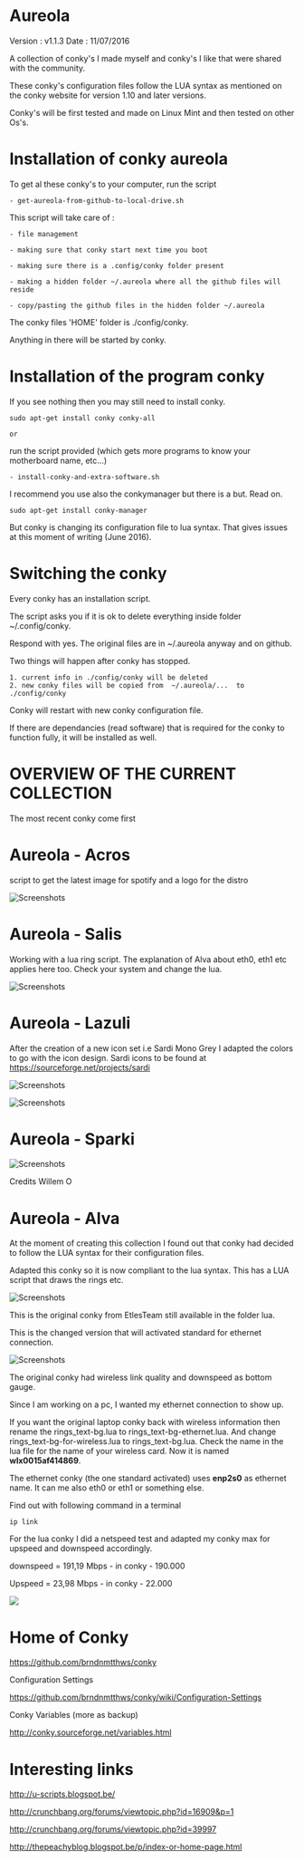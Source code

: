 # Aureola

Version : v1.1.3
Date : 11/07/2016

A collection of conky's I made myself and conky's I like that were shared with the community.

These conky's configuration files follow the LUA syntax as mentioned on the conky website for version 1.10 and later versions.

Conky's will be first tested and made on Linux Mint and then tested on other Os's.


# Installation of conky aureola

To get al these conky's to your computer, run the script

	- get-aureola-from-github-to-local-drive.sh


This script will take care of :

	- file management

	- making sure that conky start next time you boot

	- making sure there is a .config/conky folder present

	- making a hidden folder ~/.aureola where all the github files will reside

	- copy/pasting the github files in the hidden folder ~/.aureola




The conky files 'HOME' folder is ./config/conky.

Anything in there will be started by conky.



# Installation of the program conky


If you see nothing then you may still need to install conky.

	sudo apt-get install conky conky-all

	or

run the script provided (which gets more programs to know your motherboard name, etc...)


	- install-conky-and-extra-software.sh


I recommend you use also the conkymanager but there is a but. Read on.

	sudo apt-get install conky-manager

But conky is changing its configuration file to lua syntax. That gives issues at this moment of writing (June 2016).




# Switching the conky

Every conky has an installation script.

The script asks you  if it is ok to delete everything inside folder ~/.config/conky.

Respond with yes. The original files are in ~/.aureola anyway and on github.

Two things will happen after conky has stopped.

	1. current info in ./config/conky will be deleted
	2. new conky files will be copied from  ~/.aureola/...  to ./config/conky 

Conky will restart with new conky configuration file.

If there are dependancies (read software) that is required for the conky to function fully,
it will be installed as well.


# OVERVIEW OF THE CURRENT COLLECTION

The most recent conky come first



# Aureola - Acros

script to get the latest image for spotify and a logo for the distro


![Screenshots](http://i.imgur.com/pyZEPdf.png)



# Aureola - Salis

Working with a lua ring script. The explanation of Alva about eth0, eth1 etc applies here too. Check your system and change the lua.

![Screenshots](http://i.imgur.com/VPBJ6uV.png)


# Aureola - Lazuli

After the creation of a new icon set i.e Sardi Mono Grey I adapted the colors to go with the icon design.
Sardi icons to be found at https://sourceforge.net/projects/sardi


![Screenshots](http://i.imgur.com/o2Dp2bH.png)



![Screenshots](http://i.imgur.com/2JLL5kl.png)






# Aureola - Sparki

![Screenshots](http://i.imgur.com/GU4ck3k.png)

Credits Willem O








# Aureola - Alva

At the moment of creating this collection I found out that conky had decided to follow the LUA syntax for their configuration files.

Adapted this conky so it is now compliant to the lua syntax. This has a LUA script that draws the rings etc.



![Screenshots](http://i.imgur.com/57QwNug.png)

This is the original conky from EtlesTeam still available in the folder lua.

This is the changed version that will activated standard for ethernet connection.

![Screenshots](http://i.imgur.com/77wMpId.png)


The original conky had wireless link quality and downspeed as bottom gauge.

Since I am working on a pc, I wanted my ethernet connection to show up.

If you want the original laptop conky back with wireless information then rename the rings_text-bg.lua to rings_text-bg-ethernet.lua. And change rings_text-bg-for-wireless.lua to rings_text-bg.lua. Check the name in the lua file for the name of your wireless card. Now it is named <b>wlx0015af414869</b>.

The ethernet conky (the one standard activated) uses <b>enp2s0</b> as ethernet name. It can me also eth0 or eth1 or something else. 

Find out with following command in a terminal

	ip link


For the lua conky I did a netspeed test and adapted my conky max for upspeed and downspeed accordingly.

downspeed 	= 191,19 Mbps  	- in conky 	-	190.000

Upspeed  	=  23,98 Mbps	- in conky 	-	22.000

<a href="http://www.speedtest.net/my-result/5467198314"><img src="http://www.speedtest.net/result/5467198314.png" /></a>






# Home of Conky

https://github.com/brndnmtthws/conky

Configuration Settings

https://github.com/brndnmtthws/conky/wiki/Configuration-Settings

Conky Variables (more as backup)

http://conky.sourceforge.net/variables.html




# Interesting links

http://u-scripts.blogspot.be/

http://crunchbang.org/forums/viewtopic.php?id=16909&p=1

http://crunchbang.org/forums/viewtopic.php?id=39997

http://thepeachyblog.blogspot.be/p/index-or-home-page.html